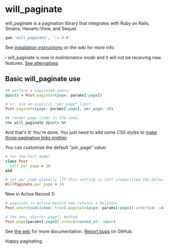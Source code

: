 # will_paginate

will_paginate is a pagination library that integrates with Ruby on Rails, Sinatra, Hanami::View, and Sequel.

``` ruby
gem 'will_paginate', '~> 4.0'
```

See [installation instructions][install] on the wiki for more info.

ℹ️ will_paginate is now in _maintenance mode_ and it will not be receiving new features. [See alternatives](https://www.ruby-toolbox.com/categories/pagination)

## Basic will_paginate use

``` ruby
## perform a paginated query:
@posts = Post.paginate(page: params[:page])

# or, use an explicit "per page" limit:
Post.paginate(page: params[:page], per_page: 30)

## render page links in the view:
<%= will_paginate @posts %>
```

And that's it! You're done. You just need to add some CSS styles to [make those pagination links prettier][css].

You can customize the default "per_page" value:

``` ruby
# for the Post model
class Post
  self.per_page = 10
end

# set per_page globally (If this setting is left unspecified the default value is 30)
WillPaginate.per_page = 10
```

New in Active Record 3:

``` ruby
# paginate in Active Record now returns a Relation
Post.where(published: true).paginate(page: params[:page]).order(id: :desc)

# the new, shorter page() method
Post.page(params[:page]).order(created_at: :desc)
```

See [the wiki][wiki] for more documentation. [Report bugs][issues] on GitHub.

Happy paginating.


[wiki]: https://github.com/mislav/will_paginate/wiki
[install]: https://github.com/mislav/will_paginate/wiki/Installation "will_paginate installation"
[issues]: https://github.com/mislav/will_paginate/issues
[css]: http://mislav.github.io/will_paginate/
